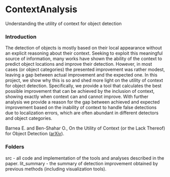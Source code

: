# ContextAnalysis
Understanding the utility of context for object detection

### Introduction

The detection of objects is mostly based on their local appearance without an explicit reasoning about their context. Seeking to exploit this meaningful source of information, many works have shown the ability of the context to predict object locations and improve their detection. However, in most cases (or object categories) the presented improvement was rather modest, leaving a gap between actual improvement and the expected one. In this project, we show why this is so and shed more light on the utility of context for object detection. Specifically, we provide a tool that calculates the best possible improvement that can be achieved by the inclusion of context, showing exactly when context can and cannot improve. With further analysis we provide a reason for the gap between achieved and expected improvement based on the inability of context to handle false detections due to localization errors, which are often abundant in different detectors and object categories. 

Barnea E. and Ben-Shahar O., On the Utility of Context (or the Lack Thereof) for Object Detection ([arXiv](http://arxiv.org/abs/1711.05471)).

### Folders

src - all code and implementation of the tools and analyses described in the paper.
lit_summary - the summary of detection improvement obtained by previous methods (including visualization tools).
